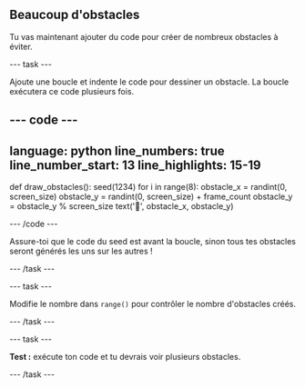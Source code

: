 ## Beaucoup d'obstacles

Tu vas maintenant ajouter du code pour créer de nombreux obstacles à éviter.

--- task ---

Ajoute une boucle et indente le code pour dessiner un obstacle. La boucle exécutera ce code plusieurs fois.

--- code ---
---
language: python line_numbers: true line_number_start: 13
line_highlights: 15-19
---

def draw_obstacles(): seed(1234) for i in range(8): obstacle_x = randint(0, screen_size) obstacle_y = randint(0, screen_size) + frame_count obstacle_y = obstacle_y % screen_size text('🌵', obstacle_x, obstacle_y)

--- /code ---

Assure-toi que le code du seed est avant la boucle, sinon tous tes obstacles seront générés les uns sur les autres !

--- /task ---

--- task ---

Modifie le nombre dans `range()` pour contrôler le nombre d'obstacles créés.

--- /task ---

--- task ---

**Test :** exécute ton code et tu devrais voir plusieurs obstacles.

--- /task ---